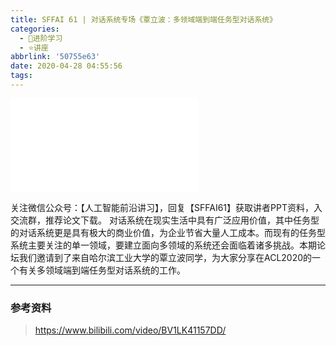 ```yaml
---
title: SFFAI 61 | 对话系统专场《覃立波：多领域端到端任务型对话系统》
categories:
  - 🌙进阶学习
  - ⭐讲座
abbrlink: '50755e63'
date: 2020-04-28 04:55:56
tags:
---
```


<iframe src="//player.bilibili.com/player.html?aid=497936684&bvid=BV1LK41157DD&cid=184186614&p=1" scrolling="no" border="0" frameborder="no" framespacing="0" allowfullscreen="true"> </iframe>

<!--more-->

关注微信公众号：【人工智能前沿讲习】，回复【SFFAI61】获取讲者PPT资料，入交流群，推荐论文下载。
对话系统在现实生活中具有广泛应用价值，其中任务型的对话系统更是具有极大的商业价值，为企业节省大量人工成本。而现有的任务型系统主要关注的单一领域，要建立面向多领域的系统还会面临着诸多挑战。本期论坛我们邀请到了来自哈尔滨工业大学的覃立波同学，为大家分享在ACL2020的一个有关多领域端到端任务型对话系统的工作。

***

### 参考资料

> <https://www.bilibili.com/video/BV1LK41157DD/>
